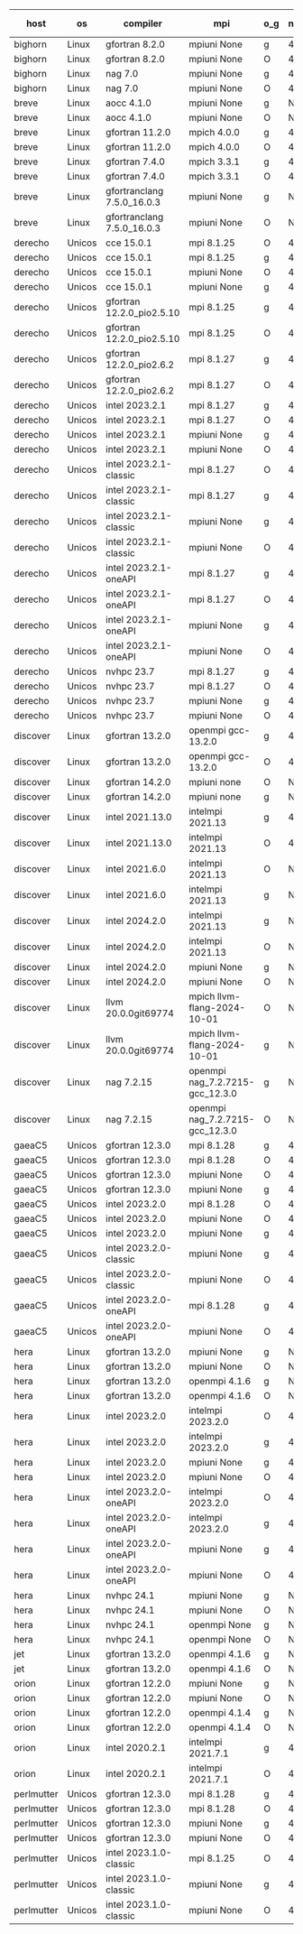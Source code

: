 

| host     | os       | compiler                              | mpi                      | o_g        | netcdf        | build       | u_pass          | u_fail          | s_pass            | s_fail            | e_pass             | e_fail             | nuopc_pass       | nuopc_fail       | artifacts link          |
|----------|----------|---------------------------------------|--------------------------|------------|---------------|-------------|-----------------|-----------------|-------------------|-------------------|--------------------|--------------------|------------------|------------------|-------------------------|
| bighorn | Linux | gfortran 8.2.0 | mpiuni None  | g | 4.6.1  | PASS | 12528 | 0 | 9 | 0 | 42 | 0 | None | None | <a href="https://github.com/esmf-org/esmf-test-artifacts/tree/a4df96325fe03d9c686a2092a7986470a2e4a24c/release_8.8.0/gfortran/8.2.0/g/mpiuni/None" target="_blank">a4df963</a> | 
| bighorn | Linux | gfortran 8.2.0 | mpiuni None  | O | 4.6.1  | PASS | 12528 | 0 | 9 | 0 | 42 | 0 | None | None | <a href="https://github.com/esmf-org/esmf-test-artifacts/tree/f12283c1ec854c621a1c2bc0bc8f64e5f981ad83/release_8.8.0/gfortran/8.2.0/O/mpiuni/None" target="_blank">f12283c</a> | 
| bighorn | Linux | nag 7.0 | mpiuni None  | g | 4.6.1  | PASS | 12528 | 0 | 9 | 0 | 42 | 0 | None | None | <a href="https://github.com/esmf-org/esmf-test-artifacts/tree/0958d6a207413fcf218cd31e3bc2c0337e185ab8/release_8.8.0/nag/7.0/g/mpiuni/None" target="_blank">0958d6a</a> | 
| bighorn | Linux | nag 7.0 | mpiuni None  | O | 4.6.1  | PASS | 12528 | 0 | 9 | 0 | 42 | 0 | None | None | <a href="https://github.com/esmf-org/esmf-test-artifacts/tree/387256b2425e1d8a12aea78a0e5081e21e223a1d/release_8.8.0/nag/7.0/O/mpiuni/None" target="_blank">387256b</a> | 
| breve | Linux | aocc 4.1.0 | mpiuni None  | g | None  | PASS | 12502 | 26 | 9 | 0 | 42 | 0 | None | None | <a href="https://github.com/esmf-org/esmf-test-artifacts/tree/90d63babed5b359c40874979e3325c1c9c90f57d/release_8.8.0/aocc/4.1.0/g/mpiuni/None" target="_blank">90d63ba</a> | 
| breve | Linux | aocc 4.1.0 | mpiuni None  | O | None  | PASS | 12502 | 26 | 9 | 0 | 42 | 0 | None | None | <a href="https://github.com/esmf-org/esmf-test-artifacts/tree/7e49091fdbf187e28a3da01aa3907df1e11b0557/release_8.8.0/aocc/4.1.0/O/mpiuni/None" target="_blank">7e49091</a> | 
| breve | Linux | gfortran 11.2.0 | mpich 4.0.0  | g | 4.7.4  | PASS | 14197 | 0 | 51 | 0 | 80 | 0 | 57 | 0 | <a href="https://github.com/esmf-org/esmf-test-artifacts/tree/2ca5bf1fea7fb3be026b15756ff108a617d7d8e0/release_8.8.0/gfortran/11.2.0/g/mpich/4.0.0" target="_blank">2ca5bf1</a> | 
| breve | Linux | gfortran 11.2.0 | mpich 4.0.0  | O | 4.7.4  | PASS | 14197 | 0 | 51 | 0 | 80 | 0 | 57 | 0 | <a href="https://github.com/esmf-org/esmf-test-artifacts/tree/6c8721f0be2eb57404d0bcf5f908499695ef673e/release_8.8.0/gfortran/11.2.0/O/mpich/4.0.0" target="_blank">6c8721f</a> | 
| breve | Linux | gfortran 7.4.0 | mpich 3.3.1  | g | 4.7.4  | PASS | 14197 | 0 | 51 | 0 | 80 | 0 | 57 | 0 | <a href="https://github.com/esmf-org/esmf-test-artifacts/tree/54715e62f744bc91bc9bc9ffc5374f2a072c4961/release_8.8.0/gfortran/7.4.0/g/mpich/3.3.1" target="_blank">54715e6</a> | 
| breve | Linux | gfortran 7.4.0 | mpich 3.3.1  | O | 4.7.4  | PASS | 14197 | 0 | 51 | 0 | 80 | 0 | 57 | 0 | <a href="https://github.com/esmf-org/esmf-test-artifacts/tree/fa3e02e0a8ff3917e2d4559afb82e7a290841bcb/release_8.8.0/gfortran/7.4.0/O/mpich/3.3.1" target="_blank">fa3e02e</a> | 
| breve | Linux | gfortranclang 7.5.0_16.0.3 | mpiuni None  | g | None  | PASS | 12528 | 0 | 9 | 0 | 42 | 0 | None | None | <a href="https://github.com/esmf-org/esmf-test-artifacts/tree/261c77d5a6abc05dbb75e16889542df6d0eb1192/release_8.8.0/gfortranclang/7.5.0_16.0.3/g/mpiuni/None" target="_blank">261c77d</a> | 
| breve | Linux | gfortranclang 7.5.0_16.0.3 | mpiuni None  | O | None  | PASS | 12528 | 0 | 9 | 0 | 42 | 0 | None | None | <a href="https://github.com/esmf-org/esmf-test-artifacts/tree/215ea2c9a1dbca0c0e30e28effbac12bcdae2fe2/release_8.8.0/gfortranclang/7.5.0_16.0.3/O/mpiuni/None" target="_blank">215ea2c</a> | 
| derecho | Unicos | cce 15.0.1 | mpi 8.1.25  | O | 4.9.2  | PASS | 14119 | 78 | 51 | 0 | 80 | 0 | 57 | 0 | <a href="https://github.com/esmf-org/esmf-test-artifacts/tree/f30319eb4ef63182ca387f441d75290bd27f5f4e/release_8.8.0/cce/15.0.1/O/mpi/8.1.25" target="_blank">f30319e</a> | 
| derecho | Unicos | cce 15.0.1 | mpi 8.1.25  | g | 4.9.2  | PASS | 13999 | 198 | 51 | 0 | 80 | 0 | 57 | 0 | <a href="https://github.com/esmf-org/esmf-test-artifacts/tree/4cc8a5327a253ef0936072f361e54b1d5901fbee/release_8.8.0/cce/15.0.1/g/mpi/8.1.25" target="_blank">4cc8a53</a> | 
| derecho | Unicos | cce 15.0.1 | mpiuni None  | O | 4.9.2  | PASS | 12293 | 235 | 9 | 0 | 42 | 0 | None | None | <a href="https://github.com/esmf-org/esmf-test-artifacts/tree/a5580b6e4eae324def6fcfc58a722d0ce4adb237/release_8.8.0/cce/15.0.1/O/mpiuni/None" target="_blank">a5580b6</a> | 
| derecho | Unicos | cce 15.0.1 | mpiuni None  | g | 4.9.2  | PASS | 12452 | 76 | 9 | 0 | 42 | 0 | None | None | <a href="https://github.com/esmf-org/esmf-test-artifacts/tree/c7d88aae9b4120673120f6ef4f2306b5aeb740c6/release_8.8.0/cce/15.0.1/g/mpiuni/None" target="_blank">c7d88aa</a> | 
| derecho | Unicos | gfortran 12.2.0_pio2.5.10 | mpi 8.1.25  | g | 4.9.2  | PASS | 14197 | 0 | 51 | 0 | 80 | 0 | 57 | 0 | <a href="https://github.com/esmf-org/esmf-test-artifacts/tree/8899679312840699adfe60870bd1efd18f66df30/release_8.8.0/gfortran/12.2.0_pio2.5.10/g/mpi/8.1.25" target="_blank">8899679</a> | 
| derecho | Unicos | gfortran 12.2.0_pio2.5.10 | mpi 8.1.25  | O | 4.9.2  | PASS | 14197 | 0 | 51 | 0 | 80 | 0 | 57 | 0 | <a href="https://github.com/esmf-org/esmf-test-artifacts/tree/22cca4edd307630827328a1b75e94408cd616ec7/release_8.8.0/gfortran/12.2.0_pio2.5.10/O/mpi/8.1.25" target="_blank">22cca4e</a> | 
| derecho | Unicos | gfortran 12.2.0_pio2.6.2 | mpi 8.1.27  | g | 4.9.2  | PASS | 14197 | 0 | 51 | 0 | 80 | 0 | 57 | 0 | <a href="https://github.com/esmf-org/esmf-test-artifacts/tree/46ac6ccb0855928a3917d5aafe525bf7d7125d90/release_8.8.0/gfortran/12.2.0_pio2.6.2/g/mpi/8.1.27" target="_blank">46ac6cc</a> | 
| derecho | Unicos | gfortran 12.2.0_pio2.6.2 | mpi 8.1.27  | O | 4.9.2  | PASS | 14197 | 0 | 51 | 0 | 80 | 0 | 57 | 0 | <a href="https://github.com/esmf-org/esmf-test-artifacts/tree/c63ea526cfbb5949565f7efa87b0b2c7e2c60ebe/release_8.8.0/gfortran/12.2.0_pio2.6.2/O/mpi/8.1.27" target="_blank">c63ea52</a> | 
| derecho | Unicos | intel 2023.2.1 | mpi 8.1.27  | g | 4.9.2  | PASS | 14197 | 0 | 51 | 0 | 80 | 0 | 58 | 0 | <a href="https://github.com/esmf-org/esmf-test-artifacts/tree/bdb75ffff3b4273ddc4ebcb5e6dd433170470004/release_8.8.0/intel/2023.2.1/g/mpi/8.1.27" target="_blank">bdb75ff</a> | 
| derecho | Unicos | intel 2023.2.1 | mpi 8.1.27  | O | 4.9.2  | PASS | 14197 | 0 | 51 | 0 | 80 | 0 | 58 | 0 | <a href="https://github.com/esmf-org/esmf-test-artifacts/tree/e802b6e57d3efece3d36e08c483cad8d65141f9b/release_8.8.0/intel/2023.2.1/O/mpi/8.1.27" target="_blank">e802b6e</a> | 
| derecho | Unicos | intel 2023.2.1 | mpiuni None  | g | 4.9.2  | PASS | 12528 | 0 | 9 | 0 | 42 | 0 | None | None | <a href="https://github.com/esmf-org/esmf-test-artifacts/tree/755cb5e88e3e4bef766f296ba0fe27e9af563cb0/release_8.8.0/intel/2023.2.1/g/mpiuni/None" target="_blank">755cb5e</a> | 
| derecho | Unicos | intel 2023.2.1 | mpiuni None  | O | 4.9.2  | PASS | 12528 | 0 | 9 | 0 | 42 | 0 | None | None | <a href="https://github.com/esmf-org/esmf-test-artifacts/tree/e8c45a2d1f006cffe9fff6fd4de7a14f89a6a1fe/release_8.8.0/intel/2023.2.1/O/mpiuni/None" target="_blank">e8c45a2</a> | 
| derecho | Unicos | intel 2023.2.1-classic | mpi 8.1.27  | O | 4.9.2  | PASS | 14197 | 0 | 51 | 0 | 80 | 0 | 57 | 0 | <a href="https://github.com/esmf-org/esmf-test-artifacts/tree/68da3baf76d75aa04e3dd71f7a3be37bab9ee72b/release_8.8.0/intel/2023.2.1-classic/O/mpi/8.1.27" target="_blank">68da3ba</a> | 
| derecho | Unicos | intel 2023.2.1-classic | mpi 8.1.27  | g | 4.9.2  | PASS | 14197 | 0 | 51 | 0 | 80 | 0 | 57 | 0 | <a href="https://github.com/esmf-org/esmf-test-artifacts/tree/7c369ec885b2c632244412aa321541f9d553c1d9/release_8.8.0/intel/2023.2.1-classic/g/mpi/8.1.27" target="_blank">7c369ec</a> | 
| derecho | Unicos | intel 2023.2.1-classic | mpiuni None  | g | 4.9.2  | PASS | 12528 | 0 | 9 | 0 | 42 | 0 | None | None | <a href="https://github.com/esmf-org/esmf-test-artifacts/tree/80babc6e0b9aef86076dbbe48aabd079ff039bff/release_8.8.0/intel/2023.2.1-classic/g/mpiuni/None" target="_blank">80babc6</a> | 
| derecho | Unicos | intel 2023.2.1-classic | mpiuni None  | O | 4.9.2  | PASS | 12528 | 0 | 9 | 0 | 42 | 0 | None | None | <a href="https://github.com/esmf-org/esmf-test-artifacts/tree/dd86d1d4c29a20f30c9a37e7f2a3b427b28ef62f/release_8.8.0/intel/2023.2.1-classic/O/mpiuni/None" target="_blank">dd86d1d</a> | 
| derecho | Unicos | intel 2023.2.1-oneAPI | mpi 8.1.27  | g | 4.9.2  | PASS | 14197 | 0 | 51 | 0 | 80 | 0 | 57 | 0 | <a href="https://github.com/esmf-org/esmf-test-artifacts/tree/81aef9352fbc53031db74ff2632bb4e2d63c0fde/release_8.8.0/intel/2023.2.1-oneAPI/g/mpi/8.1.27" target="_blank">81aef93</a> | 
| derecho | Unicos | intel 2023.2.1-oneAPI | mpi 8.1.27  | O | 4.9.2  | PASS | 14197 | 0 | 50 | 1 | 80 | 0 | 57 | 0 | <a href="https://github.com/esmf-org/esmf-test-artifacts/tree/f4023891ff5050885f1aaf6b0c1cc42e10ffea0f/release_8.8.0/intel/2023.2.1-oneAPI/O/mpi/8.1.27" target="_blank">f402389</a> | 
| derecho | Unicos | intel 2023.2.1-oneAPI | mpiuni None  | g | 4.9.2  | PASS | 12528 | 0 | 9 | 0 | 42 | 0 | None | None | <a href="https://github.com/esmf-org/esmf-test-artifacts/tree/bff0cc276e9a844d9974131a089ae260b8507e30/release_8.8.0/intel/2023.2.1-oneAPI/g/mpiuni/None" target="_blank">bff0cc2</a> | 
| derecho | Unicos | intel 2023.2.1-oneAPI | mpiuni None  | O | 4.9.2  | PASS | 12528 | 0 | 9 | 0 | 42 | 0 | None | None | <a href="https://github.com/esmf-org/esmf-test-artifacts/tree/1deb5ef32a946b2b2d460eb42fe660b7042a9748/release_8.8.0/intel/2023.2.1-oneAPI/O/mpiuni/None" target="_blank">1deb5ef</a> | 
| derecho | Unicos | nvhpc 23.7 | mpi 8.1.27  | g | 4.9.2  | PASS | 14197 | 0 | 51 | 0 | 80 | 0 | 57 | 0 | <a href="https://github.com/esmf-org/esmf-test-artifacts/tree/f199493bad78b38994e159c839800e9d6197bea5/release_8.8.0/nvhpc/23.7/g/mpi/8.1.27" target="_blank">f199493</a> | 
| derecho | Unicos | nvhpc 23.7 | mpi 8.1.27  | O | 4.9.2  | PASS | 14197 | 0 | 51 | 0 | 80 | 0 | 57 | 0 | <a href="https://github.com/esmf-org/esmf-test-artifacts/tree/e5f57823fc3269713d3c3fc4bf90980f28ffc897/release_8.8.0/nvhpc/23.7/O/mpi/8.1.27" target="_blank">e5f5782</a> | 
| derecho | Unicos | nvhpc 23.7 | mpiuni None  | g | 4.9.2  | PASS | 12528 | 0 | 9 | 0 | 42 | 0 | None | None | <a href="https://github.com/esmf-org/esmf-test-artifacts/tree/ec26e3ca9ef2c7c687601f69503865151cc05f49/release_8.8.0/nvhpc/23.7/g/mpiuni/None" target="_blank">ec26e3c</a> | 
| derecho | Unicos | nvhpc 23.7 | mpiuni None  | O | 4.9.2  | PASS | 12528 | 0 | 9 | 0 | 42 | 0 | None | None | <a href="https://github.com/esmf-org/esmf-test-artifacts/tree/ae5258cc6b1e102844a7bb3e14c87a9f22dd5f3d/release_8.8.0/nvhpc/23.7/O/mpiuni/None" target="_blank">ae5258c</a> | 
| discover | Linux | gfortran 13.2.0 | openmpi gcc-13.2.0  | g | 4.9.2  | PASS | 14197 | 0 | 51 | 0 | 80 | 0 | 57 | 0 | <a href="https://github.com/esmf-org/esmf-test-artifacts/tree/c433724229678e429ab8888c984af60896abd7e8/release_8.8.0/gfortran/13.2.0/g/openmpi/gcc-13.2.0" target="_blank">c433724</a> | 
| discover | Linux | gfortran 13.2.0 | openmpi gcc-13.2.0  | O | 4.9.2  | PASS | 14197 | 0 | 51 | 0 | 80 | 0 | 57 | 0 | <a href="https://github.com/esmf-org/esmf-test-artifacts/tree/e68140e556dabb737275afb9a2853530f35fc05b/release_8.8.0/gfortran/13.2.0/O/openmpi/gcc-13.2.0" target="_blank">e68140e</a> | 
| discover | Linux | gfortran 14.2.0 | mpiuni none  | O | None  | PASS | 12528 | 0 | 9 | 0 | 42 | 0 | None | None | <a href="https://github.com/esmf-org/esmf-test-artifacts/tree/fd893e47747698ef3569c50b01a77f06e7d50784/release_8.8.0/gfortran/14.2.0/O/mpiuni/none" target="_blank">fd893e4</a> | 
| discover | Linux | gfortran 14.2.0 | mpiuni none  | g | None  | PASS | 12528 | 0 | 9 | 0 | 42 | 0 | None | None | <a href="https://github.com/esmf-org/esmf-test-artifacts/tree/158cf0435f9d91498c9aa601cf9431284a10b17c/release_8.8.0/gfortran/14.2.0/g/mpiuni/none" target="_blank">158cf04</a> | 
| discover | Linux | intel 2021.13.0 | intelmpi 2021.13  | g | 4.9.2  | PASS | 14197 | 0 | 51 | 0 | 80 | 0 | 57 | 0 | <a href="https://github.com/esmf-org/esmf-test-artifacts/tree/996384cf72f6335c22a3d7afa9e33d83214f6e96/release_8.8.0/intel/2021.13.0/g/intelmpi/2021.13" target="_blank">996384c</a> | 
| discover | Linux | intel 2021.13.0 | intelmpi 2021.13  | O | 4.9.2  | PASS | 14197 | 0 | 51 | 0 | 80 | 0 | 57 | 0 | <a href="https://github.com/esmf-org/esmf-test-artifacts/tree/dc862ad1ecc4985809eacf8e8cfb485406a32cf6/release_8.8.0/intel/2021.13.0/O/intelmpi/2021.13" target="_blank">dc862ad</a> | 
| discover | Linux | intel 2021.6.0 | intelmpi 2021.13  | O | None  | PASS | 14197 | 0 | 51 | 0 | 80 | 0 | 57 | 0 | <a href="https://github.com/esmf-org/esmf-test-artifacts/tree/13d45b7eb89dd14a3439f344c2ad0f59a165118f/release_8.8.0/intel/2021.6.0/O/intelmpi/2021.13" target="_blank">13d45b7</a> | 
| discover | Linux | intel 2021.6.0 | intelmpi 2021.13  | g | None  | PASS | 14197 | 0 | 51 | 0 | 80 | 0 | 57 | 0 | <a href="https://github.com/esmf-org/esmf-test-artifacts/tree/5abffb9772bf912d00b7fe7e5fd248a755cfc002/release_8.8.0/intel/2021.6.0/g/intelmpi/2021.13" target="_blank">5abffb9</a> | 
| discover | Linux | intel 2024.2.0 | intelmpi 2021.13  | g | None  | PASS | 14196 | 1 | 51 | 0 | 80 | 0 | 57 | 0 | <a href="https://github.com/esmf-org/esmf-test-artifacts/tree/88ab2e504f62369577edf92165a11cacb2ab4afa/release_8.8.0/intel/2024.2.0/g/intelmpi/2021.13" target="_blank">88ab2e5</a> | 
| discover | Linux | intel 2024.2.0 | intelmpi 2021.13  | O | None  | PASS | 14197 | 0 | 51 | 0 | 80 | 0 | 57 | 0 | <a href="https://github.com/esmf-org/esmf-test-artifacts/tree/516beb7a72f7ae9d88893748dc55cecb8b6bab63/release_8.8.0/intel/2024.2.0/O/intelmpi/2021.13" target="_blank">516beb7</a> | 
| discover | Linux | intel 2024.2.0 | mpiuni None  | g | None  | PASS | 12527 | 1 | 9 | 0 | 42 | 0 | None | None | <a href="https://github.com/esmf-org/esmf-test-artifacts/tree/91685fe5dc96e330b328977b58e61febf9ec783a/release_8.8.0/intel/2024.2.0/g/mpiuni/None" target="_blank">91685fe</a> | 
| discover | Linux | intel 2024.2.0 | mpiuni None  | O | None  | PASS | 12528 | 0 | 9 | 0 | 42 | 0 | None | None | <a href="https://github.com/esmf-org/esmf-test-artifacts/tree/0362d0dfb3444bf68b4a9edcc7b821da3355f29a/release_8.8.0/intel/2024.2.0/O/mpiuni/None" target="_blank">0362d0d</a> | 
| discover | Linux | llvm 20.0.0git69774 | mpich llvm-flang-2024-10-01  | O | None  | PASS | 14158 | 39 | 18 | 33 | 76 | 4 | 19 | 38 | <a href="https://github.com/esmf-org/esmf-test-artifacts/tree/56683536a3b8205006d131398c8e81df356545fa/release_8.8.0/llvm/20.0.0git69774/O/mpich/llvm-flang-2024-10-01" target="_blank">5668353</a> | 
| discover | Linux | llvm 20.0.0git69774 | mpich llvm-flang-2024-10-01  | g | None  | PASS | 14160 | 37 | 18 | 33 | 76 | 4 | 15 | 42 | <a href="https://github.com/esmf-org/esmf-test-artifacts/tree/3229d489ac856bf7b0737a3b40285237ad63daa0/release_8.8.0/llvm/20.0.0git69774/g/mpich/llvm-flang-2024-10-01" target="_blank">3229d48</a> | 
| discover | Linux | nag 7.2.15 | openmpi nag_7.2.7215-gcc_12.3.0  | g | None  | PASS | 14197 | 0 | 51 | 0 | 80 | 0 | 57 | 0 | <a href="https://github.com/esmf-org/esmf-test-artifacts/tree/eb7791c54dba36aaf8954febf3a9c0ef9ab4e9b5/release_8.8.0/nag/7.2.15/g/openmpi/nag_7.2.7215-gcc_12.3.0" target="_blank">eb7791c</a> | 
| discover | Linux | nag 7.2.15 | openmpi nag_7.2.7215-gcc_12.3.0  | O | None  | PASS | 14197 | 0 | 51 | 0 | 80 | 0 | 57 | 0 | <a href="https://github.com/esmf-org/esmf-test-artifacts/tree/5088c915c78e9bd4b42963bfafe5b84bac7a68c3/release_8.8.0/nag/7.2.15/O/openmpi/nag_7.2.7215-gcc_12.3.0" target="_blank">5088c91</a> | 
| gaeaC5 | Unicos | gfortran 12.3.0 | mpi 8.1.28  | g | 4.9.0  | PASS | None | None | None | None | None | None | None | None | <a href="https://github.com/esmf-org/esmf-test-artifacts/tree/d5a6b4319b9241b08e58fbed12b5345eb782bf3a/release_8.8.0/gfortran/12.3.0/g/mpi/8.1.28" target="_blank">d5a6b43</a> | 
| gaeaC5 | Unicos | gfortran 12.3.0 | mpi 8.1.28  | O | 4.9.0  | PASS | None | None | None | None | None | None | None | None | <a href="https://github.com/esmf-org/esmf-test-artifacts/tree/9d0d1bac06524ad82c61142c961687c8437ede09/release_8.8.0/gfortran/12.3.0/O/mpi/8.1.28" target="_blank">9d0d1ba</a> | 
| gaeaC5 | Unicos | gfortran 12.3.0 | mpiuni None  | O | 4.9.0  | PASS | 12528 | 0 | 9 | 0 | 42 | 0 | None | None | <a href="https://github.com/esmf-org/esmf-test-artifacts/tree/aff10021527e8fa55b4594686d52dbd64f60e566/release_8.8.0/gfortran/12.3.0/O/mpiuni/None" target="_blank">aff1002</a> | 
| gaeaC5 | Unicos | gfortran 12.3.0 | mpiuni None  | g | 4.9.0  | PASS | None | None | None | None | None | None | None | None | <a href="https://github.com/esmf-org/esmf-test-artifacts/tree/01057a23bfd2bbb56201bf8ddfaa77c36cef8403/release_8.8.0/gfortran/12.3.0/g/mpiuni/None" target="_blank">01057a2</a> | 
| gaeaC5 | Unicos | intel 2023.2.0 | mpi 8.1.28  | O | 4.9.0  | PASS | None | None | None | None | None | None | None | None | <a href="https://github.com/esmf-org/esmf-test-artifacts/tree/ffcb27170f7e08d33c06e91f2f63448aed2b02c4/release_8.8.0/intel/2023.2.0/O/mpi/8.1.28" target="_blank">ffcb271</a> | 
| gaeaC5 | Unicos | intel 2023.2.0 | mpiuni None  | O | 4.9.0  | PASS | 12528 | 0 | 9 | 0 | 42 | 0 | None | None | <a href="https://github.com/esmf-org/esmf-test-artifacts/tree/34d922bf5629f638b5e1e08a852c3fd88aa9c317/release_8.8.0/intel/2023.2.0/O/mpiuni/None" target="_blank">34d922b</a> | 
| gaeaC5 | Unicos | intel 2023.2.0 | mpiuni None  | g | 4.9.0  | PASS | None | None | None | None | None | None | None | None | <a href="https://github.com/esmf-org/esmf-test-artifacts/tree/9c74870afd92c70a8e3146afcd0009e0e357ee59/release_8.8.0/intel/2023.2.0/g/mpiuni/None" target="_blank">9c74870</a> | 
| gaeaC5 | Unicos | intel 2023.2.0-classic | mpiuni None  | g | 4.9.0  | PASS | None | None | None | None | None | None | None | None | <a href="https://github.com/esmf-org/esmf-test-artifacts/tree/50ac1f6379ee8dabf2c0a26d9ec6831ba69c8578/release_8.8.0/intel/2023.2.0-classic/g/mpiuni/None" target="_blank">50ac1f6</a> | 
| gaeaC5 | Unicos | intel 2023.2.0-classic | mpiuni None  | O | 4.9.0  | PASS | 12528 | 0 | 9 | 0 | 42 | 0 | None | None | <a href="https://github.com/esmf-org/esmf-test-artifacts/tree/73fa76df602646d087b0feaa5bbb669d11bdb5ab/release_8.8.0/intel/2023.2.0-classic/O/mpiuni/None" target="_blank">73fa76d</a> | 
| gaeaC5 | Unicos | intel 2023.2.0-oneAPI | mpi 8.1.28  | g | 4.9.0  | PASS | 14197 | 0 | 51 | 0 | 80 | 0 | 57 | 0 | <a href="https://github.com/esmf-org/esmf-test-artifacts/tree/ddaf68b2ea8ae5b3b5da4b2e5abebd377ae8225e/release_8.8.0/intel/2023.2.0-oneAPI/g/mpi/8.1.28" target="_blank">ddaf68b</a> | 
| gaeaC5 | Unicos | intel 2023.2.0-oneAPI | mpiuni None  | O | 4.9.0  | PASS | 12528 | 0 | 9 | 0 | 42 | 0 | None | None | <a href="https://github.com/esmf-org/esmf-test-artifacts/tree/7750445618730d2b13c6fc33f9e0f29eac38e76f/release_8.8.0/intel/2023.2.0-oneAPI/O/mpiuni/None" target="_blank">7750445</a> | 
| hera | Linux | gfortran 13.2.0 | mpiuni None  | g | None  | PASS | 12528 | 0 | 9 | 0 | 42 | 0 | None | None | <a href="https://github.com/esmf-org/esmf-test-artifacts/tree/15964fbfc3bbb16c523841ee09421b58f3e8e144/release_8.8.0/gfortran/13.2.0/g/mpiuni/None" target="_blank">15964fb</a> | 
| hera | Linux | gfortran 13.2.0 | mpiuni None  | O | None  | PASS | 12528 | 0 | 9 | 0 | 42 | 0 | None | None | <a href="https://github.com/esmf-org/esmf-test-artifacts/tree/9c73183d803d54f0ba5e9e2ea1a52f8855e19017/release_8.8.0/gfortran/13.2.0/O/mpiuni/None" target="_blank">9c73183</a> | 
| hera | Linux | gfortran 13.2.0 | openmpi 4.1.6  | g | None  | PASS | 14197 | 0 | 51 | 0 | 80 | 0 | 57 | 0 | <a href="https://github.com/esmf-org/esmf-test-artifacts/tree/fde5915b22b43e5e943e12cb4793f38a3b161716/release_8.8.0/gfortran/13.2.0/g/openmpi/4.1.6" target="_blank">fde5915</a> | 
| hera | Linux | gfortran 13.2.0 | openmpi 4.1.6  | O | None  | PASS | 14197 | 0 | 51 | 0 | 80 | 0 | 57 | 0 | <a href="https://github.com/esmf-org/esmf-test-artifacts/tree/42f8b427b3eb7e4be9d8a27e427664aa7d1974c4/release_8.8.0/gfortran/13.2.0/O/openmpi/4.1.6" target="_blank">42f8b42</a> | 
| hera | Linux | intel 2023.2.0 | intelmpi 2023.2.0  | O | 4.7.0  | PASS | 14197 | 0 | 51 | 0 | 80 | 0 | 57 | 0 | <a href="https://github.com/esmf-org/esmf-test-artifacts/tree/f456d4c2cc9d98bb9d009567cd02f1f60dd96787/release_8.8.0/intel/2023.2.0/O/intelmpi/2023.2.0" target="_blank">f456d4c</a> | 
| hera | Linux | intel 2023.2.0 | intelmpi 2023.2.0  | g | 4.7.0  | PASS | 14197 | 0 | 51 | 0 | 80 | 0 | 57 | 0 | <a href="https://github.com/esmf-org/esmf-test-artifacts/tree/170e6491e4383edd5b4f3944dae3b88a0969bb85/release_8.8.0/intel/2023.2.0/g/intelmpi/2023.2.0" target="_blank">170e649</a> | 
| hera | Linux | intel 2023.2.0 | mpiuni None  | g | 4.7.0  | PASS | 12528 | 0 | 9 | 0 | 42 | 0 | None | None | <a href="https://github.com/esmf-org/esmf-test-artifacts/tree/6b96cd0956f1c345b186dd9b0c361980776b8630/release_8.8.0/intel/2023.2.0/g/mpiuni/None" target="_blank">6b96cd0</a> | 
| hera | Linux | intel 2023.2.0 | mpiuni None  | O | 4.7.0  | PASS | 12528 | 0 | 9 | 0 | 42 | 0 | None | None | <a href="https://github.com/esmf-org/esmf-test-artifacts/tree/8b75736f024acd8efa1980f851fe9b8dd9889d53/release_8.8.0/intel/2023.2.0/O/mpiuni/None" target="_blank">8b75736</a> | 
| hera | Linux | intel 2023.2.0-oneAPI | intelmpi 2023.2.0  | O | 4.7.0  | PASS | 14197 | 0 | 50 | 1 | 80 | 0 | 57 | 0 | <a href="https://github.com/esmf-org/esmf-test-artifacts/tree/5b397672fd62eca1b1c209397e272520a9693d34/release_8.8.0/intel/2023.2.0-oneAPI/O/intelmpi/2023.2.0" target="_blank">5b39767</a> | 
| hera | Linux | intel 2023.2.0-oneAPI | intelmpi 2023.2.0  | g | 4.7.0  | PASS | 14197 | 0 | 51 | 0 | 80 | 0 | 57 | 0 | <a href="https://github.com/esmf-org/esmf-test-artifacts/tree/4924af4b95923bdf9ddb1eaa167012618c52638e/release_8.8.0/intel/2023.2.0-oneAPI/g/intelmpi/2023.2.0" target="_blank">4924af4</a> | 
| hera | Linux | intel 2023.2.0-oneAPI | mpiuni None  | g | 4.7.0  | PASS | 12528 | 0 | 9 | 0 | 42 | 0 | None | None | <a href="https://github.com/esmf-org/esmf-test-artifacts/tree/97cb2775b5daf32540eb4ba8dc25386b3c7c4c92/release_8.8.0/intel/2023.2.0-oneAPI/g/mpiuni/None" target="_blank">97cb277</a> | 
| hera | Linux | intel 2023.2.0-oneAPI | mpiuni None  | O | 4.7.0  | PASS | 12528 | 0 | 9 | 0 | 42 | 0 | None | None | <a href="https://github.com/esmf-org/esmf-test-artifacts/tree/bc49dae0a8700d1d9ef543d239a651e4b4c7d4e2/release_8.8.0/intel/2023.2.0-oneAPI/O/mpiuni/None" target="_blank">bc49dae</a> | 
| hera | Linux | nvhpc 24.1 | mpiuni None  | g | None  | PASS | 12528 | 0 | 9 | 0 | 42 | 0 | None | None | <a href="https://github.com/esmf-org/esmf-test-artifacts/tree/535793054496037c2bd866e1986b8735daf6bd46/release_8.8.0/nvhpc/24.1/g/mpiuni/None" target="_blank">5357930</a> | 
| hera | Linux | nvhpc 24.1 | mpiuni None  | O | None  | PASS | 12528 | 0 | 9 | 0 | 42 | 0 | None | None | <a href="https://github.com/esmf-org/esmf-test-artifacts/tree/ea3e803409d7a9823225d7ada5b470a706dd55bb/release_8.8.0/nvhpc/24.1/O/mpiuni/None" target="_blank">ea3e803</a> | 
| hera | Linux | nvhpc 24.1 | openmpi None  | g | None  | PASS | 14197 | 0 | 51 | 0 | 80 | 0 | 57 | 0 | <a href="https://github.com/esmf-org/esmf-test-artifacts/tree/cfe4f953bcb3ec07f994d278ab6480bb794ff601/release_8.8.0/nvhpc/24.1/g/openmpi/None" target="_blank">cfe4f95</a> | 
| hera | Linux | nvhpc 24.1 | openmpi None  | O | None  | PASS | 14197 | 0 | 51 | 0 | 80 | 0 | 57 | 0 | <a href="https://github.com/esmf-org/esmf-test-artifacts/tree/b221c34dcb9b1613696eab75be266e85dc802e36/release_8.8.0/nvhpc/24.1/O/openmpi/None" target="_blank">b221c34</a> | 
| jet | Linux | gfortran 13.2.0 | openmpi 4.1.6  | g | None  | PASS | 14197 | 0 | 51 | 0 | 80 | 0 | 57 | 0 | <a href="https://github.com/esmf-org/esmf-test-artifacts/tree/57a558a27746f1fc308c3b0f1613d3c0ab3550a9/release_8.8.0/gfortran/13.2.0/g/openmpi/4.1.6" target="_blank">57a558a</a> | 
| jet | Linux | gfortran 13.2.0 | openmpi 4.1.6  | O | None  | PASS | 14197 | 0 | 51 | 0 | 80 | 0 | 57 | 0 | <a href="https://github.com/esmf-org/esmf-test-artifacts/tree/a3f676f0b05b236171d0b120bc19402b741975ca/release_8.8.0/gfortran/13.2.0/O/openmpi/4.1.6" target="_blank">a3f676f</a> | 
| orion | Linux | gfortran 12.2.0 | mpiuni None  | g | None  | PASS | 12528 | 0 | 9 | 0 | 42 | 0 | None | None | <a href="https://github.com/esmf-org/esmf-test-artifacts/tree/4142f5aa45d77dd9f38c2ffd185bf3919424216a/release_8.8.0/gfortran/12.2.0/g/mpiuni/None" target="_blank">4142f5a</a> | 
| orion | Linux | gfortran 12.2.0 | mpiuni None  | O | None  | PASS | 12528 | 0 | 9 | 0 | 42 | 0 | None | None | <a href="https://github.com/esmf-org/esmf-test-artifacts/tree/9cd2cd5ef8be47b12e73c0f8da4d3c72fb98072e/release_8.8.0/gfortran/12.2.0/O/mpiuni/None" target="_blank">9cd2cd5</a> | 
| orion | Linux | gfortran 12.2.0 | openmpi 4.1.4  | g | None  | PASS | 14197 | 0 | 51 | 0 | 80 | 0 | 57 | 0 | <a href="https://github.com/esmf-org/esmf-test-artifacts/tree/67c59d8a87240acc05efee2c199cd5a27fc28789/release_8.8.0/gfortran/12.2.0/g/openmpi/4.1.4" target="_blank">67c59d8</a> | 
| orion | Linux | gfortran 12.2.0 | openmpi 4.1.4  | O | None  | PASS | 14197 | 0 | 51 | 0 | 80 | 0 | 57 | 0 | <a href="https://github.com/esmf-org/esmf-test-artifacts/tree/8c11ea87655a9a106157d63eb8b09cd5c3f0f370/release_8.8.0/gfortran/12.2.0/O/openmpi/4.1.4" target="_blank">8c11ea8</a> | 
| orion | Linux | intel 2020.2.1 | intelmpi 2021.7.1  | g | 4.9.2  | PASS | 14197 | 0 | 51 | 0 | 80 | 0 | 57 | 0 | <a href="https://github.com/esmf-org/esmf-test-artifacts/tree/bd9445357efbc5812f35f96e21356068bb762c5b/release_8.8.0/intel/2020.2.1/g/intelmpi/2021.7.1" target="_blank">bd94453</a> | 
| orion | Linux | intel 2020.2.1 | intelmpi 2021.7.1  | O | 4.9.2  | PASS | 14197 | 0 | 51 | 0 | 80 | 0 | 57 | 0 | <a href="https://github.com/esmf-org/esmf-test-artifacts/tree/be58c47b71ecc2ed5d93ce2516730b5e4f6d5bc5/release_8.8.0/intel/2020.2.1/O/intelmpi/2021.7.1" target="_blank">be58c47</a> | 
| perlmutter | Unicos | gfortran 12.3.0 | mpi 8.1.28  | g | 4.9.0  | PASS | 14197 | 0 | 51 | 0 | 80 | 0 | 57 | 0 | <a href="https://github.com/esmf-org/esmf-test-artifacts/tree/9885af4b428cb7dced625033622d641fb9fdfc97/release_8.8.0/gfortran/12.3.0/g/mpi/8.1.28" target="_blank">9885af4</a> | 
| perlmutter | Unicos | gfortran 12.3.0 | mpi 8.1.28  | O | 4.9.0  | PASS | 14197 | 0 | 51 | 0 | 80 | 0 | 57 | 0 | <a href="https://github.com/esmf-org/esmf-test-artifacts/tree/bad95412de9979b643b468f48a7889ae79a2843f/release_8.8.0/gfortran/12.3.0/O/mpi/8.1.28" target="_blank">bad9541</a> | 
| perlmutter | Unicos | gfortran 12.3.0 | mpiuni None  | g | 4.9.0  | PASS | 12528 | 0 | 9 | 0 | 42 | 0 | None | None | <a href="https://github.com/esmf-org/esmf-test-artifacts/tree/4ff1b65f6a4fda7f0d6ea5e1d8ef671b0c856470/release_8.8.0/gfortran/12.3.0/g/mpiuni/None" target="_blank">4ff1b65</a> | 
| perlmutter | Unicos | gfortran 12.3.0 | mpiuni None  | O | 4.9.0  | PASS | 12528 | 0 | 9 | 0 | 42 | 0 | None | None | <a href="https://github.com/esmf-org/esmf-test-artifacts/tree/080b8e9aba151f3870e4c98c79ea21ffe7c065ed/release_8.8.0/gfortran/12.3.0/O/mpiuni/None" target="_blank">080b8e9</a> | 
| perlmutter | Unicos | intel 2023.1.0-classic | mpi 8.1.25  | O | 4.9.0  | PASS | None | None | None | None | None | None | None | None | <a href="https://github.com/esmf-org/esmf-test-artifacts/tree/bab72953b7beafdffc293a6190dc7feb6726faec/release_8.8.0/intel/2023.1.0-classic/O/mpi/8.1.25" target="_blank">bab7295</a> | 
| perlmutter | Unicos | intel 2023.1.0-classic | mpiuni None  | g | 4.9.0  | PASS | None | None | None | None | None | None | None | None | <a href="https://github.com/esmf-org/esmf-test-artifacts/tree/63434bcccae1140b87467a57776bb329f17e2f08/release_8.8.0/intel/2023.1.0-classic/g/mpiuni/None" target="_blank">63434bc</a> | 
| perlmutter | Unicos | intel 2023.1.0-classic | mpiuni None  | O | 4.9.0  | PASS | None | None | None | None | None | None | None | None | <a href="https://github.com/esmf-org/esmf-test-artifacts/tree/2f7cbd1ffdf906d3ba99897e43b8e5bf0400ec38/release_8.8.0/intel/2023.1.0-classic/O/mpiuni/None" target="_blank">2f7cbd1</a> | 
